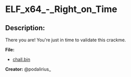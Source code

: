 
# ELF_x64_-_Right_on_Time
## Description:
There you are! You're just in time to validate this crackme.

**File:**
- [chall.bin](https://challenges.thcon.party/reverse-podalirius-ELF_x64_RightOnTime/chall.bin)

**Creator:**
@podalirius_

